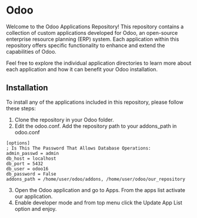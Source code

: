 # Odoo

Welcome to the Odoo Applications Repository! This repository contains a collection of custom applications developed for Odoo, an open-source enterprise resource planning (ERP) system. Each application within this repository offers specific functionality to enhance and extend the capabilities of Odoo.

Feel free to explore the individual application directories to learn more about each application and how it can benefit your Odoo installation.

## Installation

To install any of the applications included in this repository, please follow these steps:

1. Clone the repository in your Odoo folder.
2. Edit the odoo.conf. Add the repository path to your addons_path in odoo.conf

```
[options]
; Is This The Password That Allows Database Operations:
admin_passwd = admin
db_host = localhost
db_port = 5432
db_user = odoo16
db_password = False
addons_path = /home/user/odoo/addons, /home/user/odoo/our_repository

```
3. Open the Odoo application and go to Apps. From the apps list activate our application.
4. Enable developer mode and from top menu click the Update App List option and enjoy.
